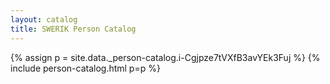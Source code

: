 ```yaml
---
layout: catalog
title: SWERIK Person Catalog
---
```

{% assign p = site.data._person-catalog.i-Cgjpze7tVXfB3avYEk3Fuj %}
{% include person-catalog.html p=p %}

